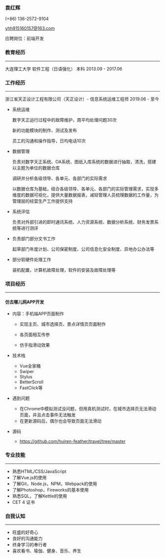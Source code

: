 ### 袁红辉

(+86) 136-2572-9104

yhh915160157@163.com

应聘岗位：前端开发

### 教育经历

------

大连理工大学		软件工程（日语强化）		本科                                                            2013.09  -  2017.06

### 工作经历

------

浙江省天正设计工程有限公司（天正设计）-   信息系统运维工程师                                  2019.06  -  至今

- 系统运维

  数字天正运行过程中的故障维护，周平均处理问题30次

  新的功能模块的制作、测试及发布

  员工的沟通和操作指导，日均电话10次

- 数据管理

  负责对数字天正系统、OA系统、图纸入库系统的数据进行抽取，清洗，搭建以主题为单位的数据仓库

  调研并分析各级领导、各单元、各部门的实际需求

  以数据仓库为基础，结合各级领导、各单元、各部门的实际管理需求，实现多维度的数据可视化，提供大量数据报表，减轻管理人员梳理数据的工作量，为管理层的经营生产工作提供支持

- 系统评估

  负责对外部引进的即时通讯系统、人力资源系统、数据分析系统、财务发票系统等进行测评

- 负责部门部分文书工作

  起草部门年度计划、公司保密制度、公司信息化安全制度、异地办公办法等

- 部分软硬件处理工作

  装机配置，计算机故障处理，软件的安装及故障处理等

### 项目经历

------

#### 仿去哪儿网APP开发

- 内容：手机端APP页面制作

  - 实现主页、城市选择页、景点详情页页面制作

  - 各页面相互传参

  - 仿手指滑动效果
- 技术栈
  - Vue全家桶
  - Swiper
  - Stylus
  - BetterScroll
  - FastClick等
- 遇到问题
  - 在Chrome中模拟测试没问题，但用真机测试时，在城市选择页无法滑动页面，并且点击事件无法触发
  - 在更新源码后，偶尔也会导致页面无法滑动
- 源码
  - https://github.com/huiren-feather/travel/tree/master

### 专业技能

------

- 熟悉HTML/CSS/JavaScript
- 了解Vue.js的使用
- 了解Git，Node.js，NPM，Webpack的使用
- 了解Photoshop，Fireworks的基本使用
- 熟悉SQL，了解Kettle的使用
- CET 4 证书

### 自我认知

------

- 旺盛的好奇心
- 良好的沟通能力
- 终身学习的奉行者
- 喜欢看书、瑜伽、健身、音乐、养生